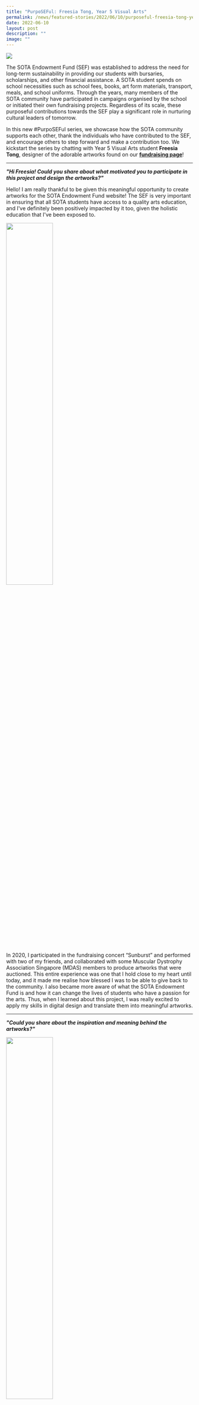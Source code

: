```yaml
---
title: "PurpoSEFul: Freesia Tong, Year 5 Visual Arts"
permalink: /news/featured-stories/2022/06/10/purposeful-freesia-tong-year-5-visual-arts/
date: 2022-06-10
layout: post
description: ""
image: ""
---
```

![](/images/freesia-tong.jpg)

The SOTA Endowment Fund (SEF) was established to address the need for long-term sustainability in providing our students with bursaries, scholarships, and other financial assistance. A SOTA student spends on school necessities such as school fees, books, art form materials, transport, meals, and school uniforms. Through the years, many members of the SOTA community have participated in campaigns organised by the school or initiated their own fundraising projects. Regardless of its scale, these purposeful contributions towards the SEF play a significant role in nurturing cultural leaders of tomorrow.  
  
In this new&nbsp;#PurpoSEFul&nbsp;series, we showcase how the SOTA community supports each other, thank the individuals who have contributed to the SEF, and encourage others to step forward and make a contribution too. We kickstart the series by chatting with Year 5 Visual Arts student&nbsp;**Freesia Tong**, designer of the adorable artworks found on our&nbsp;[**fundraising page**](/getting-involved/donate)!


<hr>


**_"Hi Freesia! Could you share about what motivated you to participate in this project and design the artworks?"_**  
  
Hello! I am really thankful to be given this meaningful opportunity to create artworks for the SOTA Endowment Fund website! The SEF is very important in ensuring that all SOTA students have access to a quality arts education, and I've definitely been positively impacted by it too, given the holistic education that I've been exposed to.


<img style="width:50%" src="/images/freesia-1.png">

In 2020, I participated in the fundraising concert “Sunburst” and performed with two of my friends, and collaborated with some Muscular Dystrophy Association Singapore (MDAS) members to produce artworks that were auctioned. This entire experience was one that I hold close to my heart until today, and it made me realise how blessed I was to be able to give back to the community. I also became more aware of what the SOTA Endowment Fund is and how it can change the lives of students who have a passion for the arts. Thus, when I learned about this project, I was really excited to apply my skills in digital design and translate them into meaningful artworks.

<hr> 

**_"Could you share about the inspiration and meaning behind the artworks?"_**

<img style="width:50%" src="/images/icon-2.png">
		 
I strived for an “imaginative” illustration style to represent the hopes and aspirations that are fulfilled because of the SEF. I designed icons that depicted 'food', 'transport', and 'art and academic materials', which represent the different areas that the fund assists students with, and one that represents the sense of community in SOTA, all while including elements that are unique to SOTA culture. I also used a bright, warm colour palette to evoke a sense of fulfilment and happiness. I have a tendency to use lots of texture in my illustrations, so that's what I did for the designs too!

<img style="width:50%" src="/images/icon-4.png">

For the 'food' icon, I depicted a bowl of fishball noodles from SOTA's canteen. I remember it being the very first meal I had as a Year 1 student in SOTA, so it was an iconic food choice for me. The second design includes an illustration of the MRT, which is the mode of public transport many students take to school every day. You can also spot the sign “Dhoby Ghaut”, which is where our school is located at! The other designs encompass numerous art and academic materials, like books, resources, and uniforms, which the SEF helps to fund. The graduation cap in one of the designs also represents a sense of accomplishment and confidence after we have achieved our goals. It also represents how a holistic arts education nurtures students to become leaders.

<img style="width:50%" src="/images/icon--sef.jpg">
		 
The final design is especially special - it represents a sense of togetherness and inclusivity in SOTA. There are symbols like the paintbrush, pointe shoes, and music staves (just to name a few), which represent the different artforms we have here in SOTA: Visual Arts, Dance, Literary Arts, Music, Theatre and Film. Four SOTA students are featured together in this dreamlike space, while the word “SOTA” is painted across in bright orange, bringing all the elements together.

<hr>

**_"What was the process of working on the artworks like? Any challenges or interesting experiences to share?"_**

<figure>
<img src="/images/freesia-39-s-sketches.png">
	<figcaption><i>Freesia's initial sketches for the artworks' design</i></figcaption>
</figure>

The whole process was very enjoyable! I worked on the designs during the June holidays last year, so it gave me something meaningful to do while I was at home. Initially, there were times when I struggled with conceptualising my ideas and expressing them in the designs too - it took me quite a while to settle on an art style that wasn't too 'kiddish' in nature (my digital artworks are a lot like children's book illustrations).  
  
Overall, it was fun to experiment with simpler compositions, a more varied colour palette, and different textures in these designs, while also furthering my passion for design and digital art.

**_"Thanks for chatting with us, Freesia! What would you say to those who may be interested in donating to the SOTA Endowment Fund?"_**

For many other students like me, a holistic arts education not only gives us the freedom to express ourselves creatively and independently; it also helps us realise our dreams and possibilities. Thank you for giving us the opportunity to learn, grow, and develop as individuals and future cultural leaders!

<hr>

SOTA believes that no child who is talented and shows passion in the arts should be deprived of an education anchored in the arts due to financial disadvantage.  
  
Each&nbsp;#PurpoSEFul&nbsp;contribution to the SOTA Endowment Fund will go a long way towards helping us make an arts education accessible for all students, especially the less privileged.  
  
To donate to or find out more about the SOTA Endowment Fund, click&nbsp;[**here**](/getting-involved/donate). We thank you for the generous support!

<img style="width:50%" src="/images/icon-3.png">
